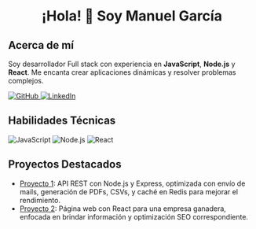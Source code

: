 <!-- Encabezado principal con estilo -->


<h1 align="center">¡Hola! 👋 Soy Manuel García</h1>

<!-- Información personal -->
<h2>Acerca de mí</h2>
<p>
  Soy desarrollador Full stack con experiencia en <strong>JavaScript</strong>, <strong>Node.js</strong> y <strong>React</strong>. Me encanta crear aplicaciones dinámicas y resolver problemas complejos.
</p>

<!-- Iconos y enlaces -->
<p>
  <a href="https://github.com/Manuelgarcia1">
    <img src="https://img.shields.io/badge/GitHub-181717?style=for-the-badge&logo=github&logoColor=white" alt="GitHub">
  </a>
  <a href="https://www.linkedin.com/in/manuel-garc%C3%ADa-207b28230/">
    <img src="https://img.shields.io/badge/LinkedIn-0077B5?style=for-the-badge&logo=linkedin&logoColor=white" alt="LinkedIn">
  </a>
</p>

<!-- Habilidades -->
<h2>Habilidades Técnicas</h2>
<p>
  <img src="https://img.shields.io/badge/JavaScript-F7DF1E?style=for-the-badge&logo=javascript&logoColor=black" alt="JavaScript">
  <img src="https://img.shields.io/badge/Node.js-339933?style=for-the-badge&logo=nodedotjs&logoColor=white" alt="Node.js">
  <img src="https://img.shields.io/badge/React-61DAFB?style=for-the-badge&logo=react&logoColor=black" alt="React">
</p>

<!-- Proyectos destacados -->
<h2>Proyectos Destacados</h2>
<ul>
  <li>
    <a href="https://github.com/Manuelgarcia1/API-NodeJS">Proyecto 1</a>: API REST con Node.js y Express, optimizada con envío de mails, generación de PDFs, CSVs, y caché en Redis para mejorar el rendimiento.
  </li>
  <li>
    <a href="https://github.com/Manuelgarcia1/ferias-del-centro">Proyecto 2</a>: Página web con React para una empresa ganadera, enfocada en brindar información y optimización SEO correspondiente.
  </li>
</ul>
